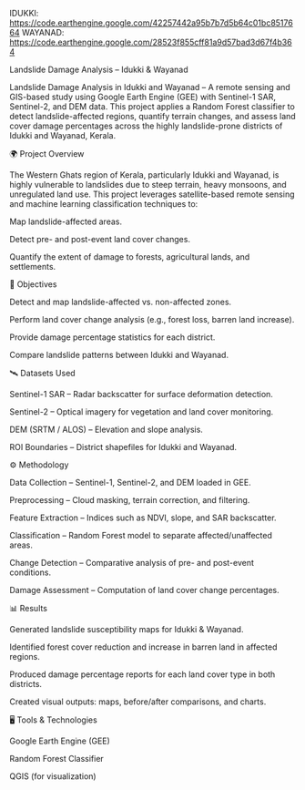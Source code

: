 IDUKKI: https://code.earthengine.google.com/42257442a95b7b7d5b64c01bc8517664
WAYANAD: https://code.earthengine.google.com/28523f855cff81a9d57bad3d67f4b364

Landslide Damage Analysis – Idukki & Wayanad

Landslide Damage Analysis in Idukki and Wayanad – A remote sensing and GIS-based study using Google Earth Engine (GEE) with Sentinel-1 SAR, Sentinel-2, and DEM data. This project applies a Random Forest classifier to detect landslide-affected regions, quantify terrain changes, and assess land cover damage percentages across the highly landslide-prone districts of Idukki and Wayanad, Kerala.

🌍 Project Overview

The Western Ghats region of Kerala, particularly Idukki and Wayanad, is highly vulnerable to landslides due to steep terrain, heavy monsoons, and unregulated land use. This project leverages satellite-based remote sensing and machine learning classification techniques to:

Map landslide-affected areas.

Detect pre- and post-event land cover changes.

Quantify the extent of damage to forests, agricultural lands, and settlements.

🔑 Objectives

Detect and map landslide-affected vs. non-affected zones.

Perform land cover change analysis (e.g., forest loss, barren land increase).

Provide damage percentage statistics for each district.

Compare landslide patterns between Idukki and Wayanad.

🛰️ Datasets Used

Sentinel-1 SAR – Radar backscatter for surface deformation detection.

Sentinel-2 – Optical imagery for vegetation and land cover monitoring.

DEM (SRTM / ALOS) – Elevation and slope analysis.

ROI Boundaries – District shapefiles for Idukki and Wayanad.

⚙️ Methodology

Data Collection – Sentinel-1, Sentinel-2, and DEM loaded in GEE.

Preprocessing – Cloud masking, terrain correction, and filtering.

Feature Extraction – Indices such as NDVI, slope, and SAR backscatter.

Classification – Random Forest model to separate affected/unaffected areas.

Change Detection – Comparative analysis of pre- and post-event conditions.

Damage Assessment – Computation of land cover change percentages.

📊 Results

Generated landslide susceptibility maps for Idukki & Wayanad.

Identified forest cover reduction and increase in barren land in affected regions.

Produced damage percentage reports for each land cover type in both districts.

Created visual outputs: maps, before/after comparisons, and charts.

🖥️ Tools & Technologies

Google Earth Engine (GEE)

Random Forest Classifier

QGIS (for visualization)

